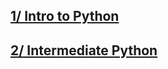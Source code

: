 ## [1/ Intro to Python](https://github.com/Haja-andri/python/blob/master/intro-python.md)

## [2/ Intermediate Python](https://github.com/Haja-andri/python/blob/master/Intermediate-python.md)
